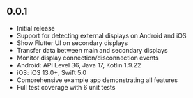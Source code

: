 ## 0.0.1

* Initial release
* Support for detecting external displays on Android and iOS
* Show Flutter UI on secondary displays
* Transfer data between main and secondary displays
* Monitor display connection/disconnection events
* Android: API Level 36, Java 17, Kotlin 1.9.22
* iOS: iOS 13.0+, Swift 5.0
* Comprehensive example app demonstrating all features
* Full test coverage with 6 unit tests
